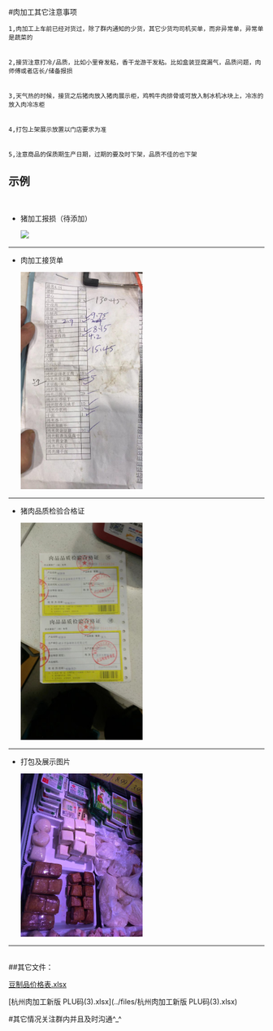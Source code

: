 #肉加工其它注意事项
<br/>

	1,肉加工上车前已经对货过，除了群内通知的少货，其它少货均司机买单，而非异常单，异常单是蔬菜的
	

	2,接货注意打冷/品质，比如小里脊发粘，香干龙游干发粘。比如盒装豆腐漏气，品质问题，肉师傅或者店长/储备报损


	3,天气热的时候，接货之后猪肉放入猪肉展示柜，鸡鸭牛肉排骨或可放入制冰机冰块上，冷冻的放入肉冷冻柜


	4,打包上架展示放置以门店要求为准


	5,注意商品的保质期生产日期，过期的要及时下架，品质不佳的也下架
	


## 示例
   
<br/>

*    猪加工报损（待添加）
   
     <img src="../resources/.jpeg" width="50%">
     
-------

*    肉加工接货单
   
     <img src="../resources/示例肉豆制品收货单.jpeg" width="50%">
     
-------

*    猪肉品质检验合格证   

     <img src="../resources/示例猪肉品质检验合格证.jpeg" width="50%">
     
-------    
     
*    打包及展示图片

     <img src="../resources/示例豆制品展示.jpeg" width="50%">
     
------   



<br/>
##其它文件：

<br/>

[豆制品价格表.xlsx](../files/豆制品价格表.xlsx)

[杭州肉加工新版 PLU码(3).xlsx](../files/杭州肉加工新版 PLU码(3).xlsx)


#其它情况关注群内并且及时沟通^_^